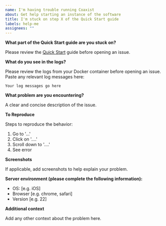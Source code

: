 ```yaml
---
name: I'm having trouble running Coaxist
about: Get help starting an instance of the software
title: I'm stuck on step X of the Quick Start guide
labels: help-me
assignees: ""
---
```


**What part of the Quick Start guide are you stuck on?**

Please review the
[Quick Start](https://github.com/mplewis/coaxist/blob/main/docs/quick-start.md)
guide before opening an issue.

**What do you see in the logs?**

Please review the logs from your Docker container before opening an issue. Paste
any relevant log messages here:

```
Your log messages go here
```

**What problem are you encountering?**

A clear and concise description of the issue.

**To Reproduce**

Steps to reproduce the behavior:

1. Go to '...'
2. Click on '....'
3. Scroll down to '....'
4. See error

**Screenshots**

If applicable, add screenshots to help explain your problem.

**Server environment (please complete the following information):**

- OS: [e.g. iOS]
- Browser [e.g. chrome, safari]
- Version [e.g. 22]

**Additional context**

Add any other context about the problem here.
